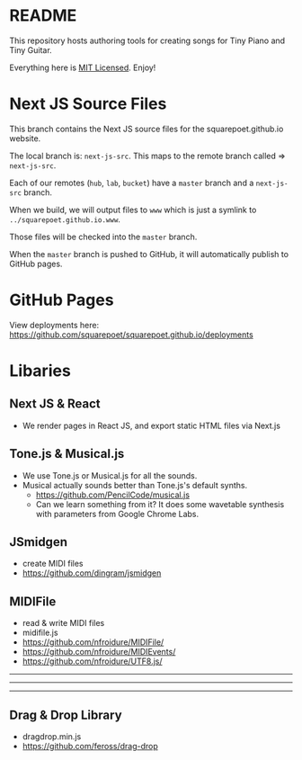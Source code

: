 # README

This repository hosts authoring tools for creating songs for Tiny Piano and Tiny Guitar.

Everything here is [MIT Licensed](LICENSE). Enjoy!

# Next JS Source Files

This branch contains the Next JS source files for the squarepoet.github.io website.

The local branch is: `next-js-src`.
This maps to the remote branch called => `next-js-src`.

Each of our remotes (`hub`, `lab`, `bucket`) have a `master` branch and a `next-js-src` branch.

When we build, we will output files to `www` which is just a symlink to `../squarepoet.github.io.www`.

Those files will be checked into the `master` branch.

When the `master` branch is pushed to GitHub, it will automatically publish to GitHub pages.

# GitHub Pages

View deployments here: https://github.com/squarepoet/squarepoet.github.io/deployments

# Libaries

## Next JS & React

-   We render pages in React JS, and export static HTML files via Next.js

## Tone.js & Musical.js

-   We use Tone.js or Musical.js for all the sounds.
-   Musical actually sounds better than Tone.js's default synths.
    -   https://github.com/PencilCode/musical.js
    -   Can we learn something from it? It does some wavetable synthesis with parameters from Google Chrome Labs.

## JSmidgen

-   create MIDI files
-   https://github.com/dingram/jsmidgen

## MIDIFile

-   read & write MIDI files
-   midifile.js
-   https://github.com/nfroidure/MIDIFile/
-   https://github.com/nfroidure/MIDIEvents/
-   https://github.com/nfroidure/UTF8.js/

---

---

---

## Drag & Drop Library

-   dragdrop.min.js
-   https://github.com/feross/drag-drop

